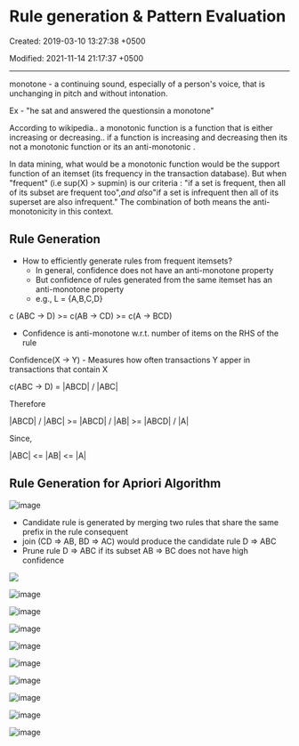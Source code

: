 # Rule generation & Pattern Evaluation

Created: 2019-03-10 13:27:38 +0500

Modified: 2021-11-14 21:17:37 +0500

---

monotone - a continuing sound, especially of a person's voice, that is unchanging in pitch and without intonation.

Ex - "he sat and answered the questionsin a monotone"

According to wikipedia.. a monotonic function is a function that is either increasing or decreasing.. if a function is increasing and decreasing then its not a monotonic function or its an anti-monotonic .

In data mining, what would be a monotonic function would be the support function of an itemset (its frequency in the transaction database). But when "frequent" (i.e sup(X) > supmin) is our criteria : "if a set is frequent, then all of its subset are frequent too",*and also*"if a set is infrequent then all of its superset are also infrequent." The combination of both means the anti-monotonicity in this context.

## Rule Generation
-   How to efficiently generate rules from frequent itemsets?
    -   In general, confidence does not have an anti-monotone property
    -   But confidence of rules generated from the same itemset has an anti-monotone property
    -   e.g., L = {A,B,C,D}

c (ABC -> D) >= c(AB -> CD) >= c(A -> BCD)
-   Confidence is anti-monotone w.r.t. number of items on the RHS of the rule

Confidence(X -> Y) - Measures how often transactions Y apper in transactions that contain X

c(ABC -> D) = |ABCD| / |ABC|

Therefore

|ABCD| / |ABC| >= |ABCD| / |AB| >= |ABCD| / |A|

Since,

|ABC| <= |AB| <= |A|

## Rule Generation for Apriori Algorithm

![image](media/Rule-generation-&-Pattern-Evaluation-image1.jpeg)


-   Candidate rule is generated by merging two rules that share the same prefix in the rule consequent
-   join (CD => AB, BD => AC) would produce the candidate rule D => ABC
-   Prune rule D => ABC if its subset AB => BC does not have high confidence

![](media/Rule-generation-&-Pattern-Evaluation-image2.jpg)



![image](media/Rule-generation-&-Pattern-Evaluation-image3.png)

![image](media/Rule-generation-&-Pattern-Evaluation-image4.png)

![image](media/Rule-generation-&-Pattern-Evaluation-image5.png)

![image](media/Rule-generation-&-Pattern-Evaluation-image6.png)

![image](media/Rule-generation-&-Pattern-Evaluation-image7.png)

![image](media/Rule-generation-&-Pattern-Evaluation-image8.png)

![image](media/Rule-generation-&-Pattern-Evaluation-image9.png)

![image](media/Rule-generation-&-Pattern-Evaluation-image10.png)

![image](media/Rule-generation-&-Pattern-Evaluation-image11.png)
